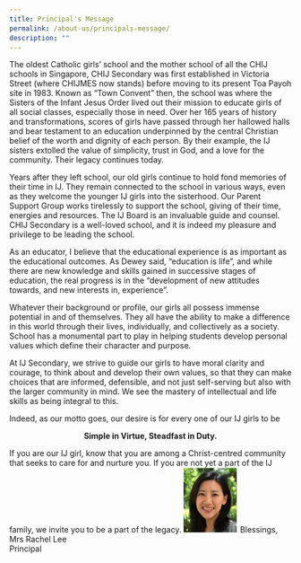 ```yaml
---
title: Principal's Message
permalink: /about-us/principals-message/
description: ""
---
```

The oldest Catholic girls’ school and the mother school of all the CHIJ schools in Singapore, CHIJ Secondary was first established in Victoria Street (where CHIJMES now stands) before moving to its present Toa Payoh site in 1983. Known as “Town Convent” then, the school was where the Sisters of the Infant Jesus Order lived out their mission to educate girls of all social classes, especially those in need. Over her 165 years of history and transformations, scores of girls have passed through her hallowed halls and bear testament to an education underpinned by the central Christian belief of the worth and dignity of each person. By their example, the IJ sisters extolled the value of simplicity, trust in God, and a love for the community. Their legacy continues today.

  

Years after they left school, our old girls continue to hold fond memories of their time in IJ. They remain connected to the school in various ways, even as they welcome the younger IJ girls into the sisterhood. Our Parent Support Group works tirelessly to support the school, giving of their time, energies and resources. The IJ Board is an invaluable guide and counsel. CHIJ Secondary is a well-loved school, and it is indeed my pleasure and privilege to be leading the school.

  

As an educator, I believe that the educational experience is as important as the educational outcomes. As Dewey said, “education is life”, and while there are new knowledge and skills gained in successive stages of education, the real progress is in the “development of new attitudes towards, and new interests in, experience”.

  

Whatever their background or profile, our girls all possess immense potential in and of themselves. They all have the ability to make a difference in this world through their lives, individually, and collectively as a society. School has a monumental part to play in helping students develop personal values which define their character and purpose.

  

At IJ Secondary, we strive to guide our girls to have moral clarity and courage, to think about and develop their own values, so that they can make choices that are informed, defensible, and not just self-serving but also with the larger community in mind. We see the mastery of intellectual and life skills as being integral to this.

  

Indeed, as our motto goes, our desire is for every one of our IJ girls to be

<center> <strong>Simple in Virtue, Steadfast in Duty.</strong></center>

If you are our IJ girl, know that you are among a Christ-centred community that seeks to care for and nurture you. If you are not yet a part of the IJ family, we invite you to be a part of the legacy.
![](/images/Mrslee.jpeg)
Blessings, <br>
Mrs Rachel Lee <br>
Principal <br>